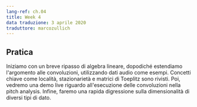 ```yaml
---
lang-ref: ch.04
title: Week 4
data traduzione: 3 aprile 2020
traduttore: marcozullich
---
```


## Pratica

Iniziamo con un breve ripasso di algebra lineare, dopodiché estendiamo l'argomento alle convoluzioni, utilizzando dati audio come esempi. Concetti chiave come località, stazionarietà e matrici di Toeplitz sono rivisti. Poi, vedremo una demo live riguardo all'esecuzione delle convoluzioni nella pitch analysis. Infine, faremo una rapida digressione sulla dimensionalità di diversi tipi di dato.